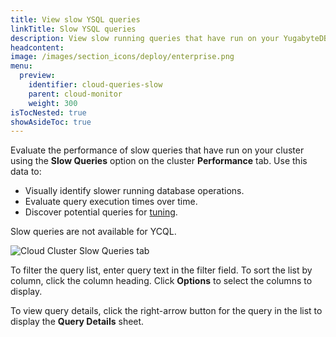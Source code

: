 ```yaml
---
title: View slow YSQL queries
linkTitle: Slow YSQL queries
description: View slow running queries that have run on your YugabyteDB Managed cluster.
headcontent:
image: /images/section_icons/deploy/enterprise.png
menu:
  preview:
    identifier: cloud-queries-slow
    parent: cloud-monitor
    weight: 300
isTocNested: true
showAsideToc: true
---
```


Evaluate the performance of slow queries that have run on your cluster using the **Slow Queries** option on the cluster **Performance** tab. Use this data to:

- Visually identify slower running database operations.
- Evaluate query execution times over time.
- Discover potential queries for [tuning](../../../explore/query-1-performance/).

Slow queries are not available for YCQL.

![Cloud Cluster Slow Queries tab](/images/yb-cloud/cloud-clusters-slow.png)

To filter the query list, enter query text in the filter field. To sort the list by column, click the column heading. Click **Options** to select the columns to display.

To view query details, click the right-arrow button for the query in the list to display the **Query Details** sheet.
